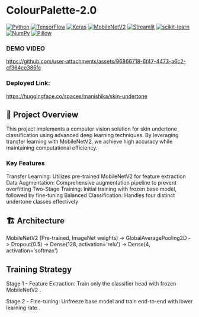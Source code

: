 # ColourPalette-2.0

[![Python](https://img.shields.io/badge/Python-3.9+-blue?logo=python)](https://www.python.org/)
[![TensorFlow](https://img.shields.io/badge/TensorFlow-2.x-orange?logo=tensorflow)](https://www.tensorflow.org/)
[![Keras](https://img.shields.io/badge/Keras-API-red?logo=keras)](https://keras.io/)
[![MobileNetV2](https://img.shields.io/badge/MobileNetV2-TransferLearning-green)](#)
[![Streamlit](https://img.shields.io/badge/Streamlit-App-ff4b4b?logo=streamlit)](https://streamlit.io/)
[![scikit-learn](https://img.shields.io/badge/scikit--learn-ModelEval-blueviolet?logo=scikitlearn)](https://scikit-learn.org/)
[![NumPy](https://img.shields.io/badge/NumPy-Array%20Ops-purple?logo=numpy)](https://numpy.org/)
[![Pillow](https://img.shields.io/badge/Pillow-Image%20Handling-yellowgreen)](https://python-pillow.org/)

### DEMO VIDEO

https://github.com/user-attachments/assets/96866718-6f47-4473-a6c2-cf364ce385fc

### Deployed Link:

https://huggingface.co/spaces/manishika/skin-undertone

## 🎯 Project Overview
This project implements a computer vision solution for skin undertone classification using advanced deep learning techniques. By leveraging transfer learning with MobileNetV2, we achieve high accuracy while maintaining computational efficiency.

### Key Features
Transfer Learning: Utilizes pre-trained MobileNetV2 for feature extraction
Data Augmentation: Comprehensive augmentation pipeline to prevent overfitting
Two-Stage Training: Initial training with frozen base model, followed by fine-tuning
Balanced Classification: Handles four distinct undertone classes effectively

## 🏗️ Architecture
MobileNetV2 (Pre-trained, ImageNet weights)
    ->
GlobalAveragePooling2D
    ->
Dropout(0.5)
    ->
Dense(128, activation='relu')
    ->
Dense(4, activation='softmax')

## Training Strategy

Stage 1 - Feature Extraction: Train only the classifier head with frozen MobileNetV2 .

Stage 2 - Fine-tuning: Unfreeze base model and train end-to-end with lower learning rate .
